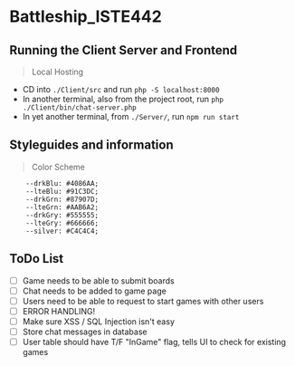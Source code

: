 # Battleship_ISTE442

## Running the Client Server and Frontend
> Local Hosting
* CD into `./Client/src` and run `php -S localhost:8000`
* In another terminal, also from the project root, run `php ./Client/bin/chat-server.php`
* In yet another terminal, from `./Server/`, run `npm run start`

## Styleguides and information
> Color Scheme
```
    --drkBlu: #4086AA;
    --lteBlu: #91C3DC;
    --drkGrn: #87907D;
    --lteGrn: #AAB6A2;
    --drkGry: #555555;
    --lteGry: #666666;
    --silver: #C4C4C4;
```

## ToDo List
- [ ] Game needs to be able to submit boards
- [ ] Chat needs to be added to game page
- [ ] Users need to be able to request to start games with other users
- [ ] ERROR HANDLING!
- [ ] Make sure XSS / SQL Injection isn't easy
- [ ] Store chat messages in database
- [ ] User table should have T/F "InGame" flag, tells UI to check for existing games 